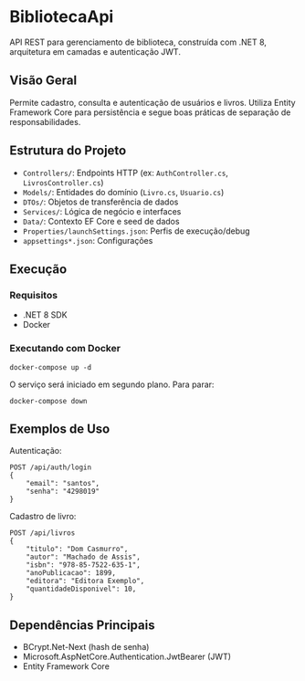 # BibliotecaApi

API REST para gerenciamento de biblioteca, construída com .NET 8, arquitetura em camadas e autenticação JWT.

## Visão Geral

Permite cadastro, consulta e autenticação de usuários e livros. Utiliza Entity Framework Core para persistência e segue boas práticas de separação de responsabilidades.

## Estrutura do Projeto

- `Controllers/`: Endpoints HTTP (ex: `AuthController.cs`, `LivrosController.cs`)
- `Models/`: Entidades do domínio (`Livro.cs`, `Usuario.cs`)
- `DTOs/`: Objetos de transferência de dados
- `Services/`: Lógica de negócio e interfaces
- `Data/`: Contexto EF Core e seed de dados
- `Properties/launchSettings.json`: Perfis de execução/debug
- `appsettings*.json`: Configurações

## Execução

### Requisitos

- .NET 8 SDK
- Docker

### Executando com Docker

```pwsh
docker-compose up -d
```

O serviço será iniciado em segundo plano. Para parar:

```pwsh
docker-compose down
```

## Exemplos de Uso

Autenticação:

```http
POST /api/auth/login
{
	"email": "santos",
	"senha": "4298019"
}
```

Cadastro de livro:

```http
POST /api/livros
{
	"titulo": "Dom Casmurro",
	"autor": "Machado de Assis",
	"isbn": "978-85-7522-635-1",
	"anoPublicacao": 1899,
	"editora": "Editora Exemplo",
	"quantidadeDisponivel": 10,
}
```

## Dependências Principais

- BCrypt.Net-Next (hash de senha)
- Microsoft.AspNetCore.Authentication.JwtBearer (JWT)
- Entity Framework Core